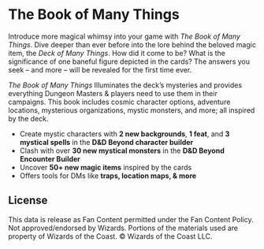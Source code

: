 # The Book of Many Things

Introduce more magical whimsy into your game with _The Book of Many Things_. Dive deeper than ever before into the lore behind the beloved magic item, the _Deck of Many Things_. How did it come to be? What is the significance of one baneful figure depicted in the cards? The answers you seek – and more – will be revealed for the first time ever.

_The Book of Many Things_ Illuminates the deck’s mysteries and provides everything Dungeon Masters & players need to use them in their campaigns. This book includes cosmic character options, adventure locations, mysterious organizations, mystic monsters, and more; all inspired by the deck.

- Create mystic characters with **2 new backgrounds**, **1 feat**, and **3 mystical spells** in the **D&D Beyond character builder**
- Clash with over **30 new mystical monsters** in the **D&D Beyond Encounter Builder**
- Uncover **50+ new magic items** inspired by the cards
- Offers tools for DMs like **traps, location maps, & more**

## License

This data is release as Fan Content permitted under the Fan Content Policy. Not approved/endorsed by Wizards. Portions of the materials used are property of Wizards of the Coast. © Wizards of the Coast LLC.
